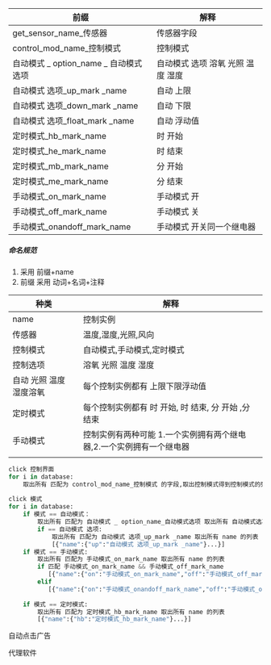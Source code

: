 | 前缀                                   | 解释                              |
| -------------------------------------- | --------------------------------- |
| get_sensor_name_传感器                 | 传感器字段                        |
| control_mod_name_控制模式              | 控制模式                          |
| 自动模式 _ option_name _ 自动模式 选项 | 自动模式 选项 溶氧 光照 温度 湿度 |
| 自动模式 选项_up_mark _name            | 自动 上限                         |
| 自动模式 选项_down_mark _name          | 自动 下限                         |
| 自动模式 选项_float_mark _name         | 自动 浮动值                       |
| 定时模式_hb_mark_name                  | 时 开始                           |
| 定时模式_he_mark_name                  | 时 结束                           |
| 定时模式_mb_mark_name                  | 分 开始                           |
| 定时模式_me_mark_name                  | 分 结束                           |
| 手动模式_on_mark_name                  | 手动模式 开                       |
| 手动模式_off_mark_name                 | 手动模式 关                       |
| 手动模式_onandoff_mark_name            | 手动模式 开关同一个继电器         |

##### 命名规范

1. 采用 前缀+name
2. 前缀 采用 动词+名词+注释

| 种类                    | 解释                                                         |
| ----------------------- | ------------------------------------------------------------ |
| name                    | 控制实例                                                     |
| 传感器                  | 温度,湿度,光照,风向                                          |
| 控制模式                | 自动模式,手动模式,定时模式                                   |
| 控制选项                | 溶氧 光照 温度 湿度                                          |
| 自动 光照 温度 湿度溶氧 | 每个控制实例都有 上限下限浮动值                              |
| 定时模式                | 每个控制实例都有 时 开始, 时 结束, 分 开始 ,分 结束          |
| 手动模式                | 控制实例有两种可能 1.一个实例拥有两个继电器,2.一个实例拥有一个继电器 |
|                         |                                                              |

```python
click 控制界面
for i in database:
    取出所有 匹配为 control_mod_name_控制模式 的字段,取出控制模式得到控制模式的列表
    
click 模式
for i in database:
    if 模式 == 自动模式：
        取出所有 匹配为 自动模式 _ option_name_自动模式选项 取出所有 自动模式选项 的列表
        if == 自动模式 选项:
            取出所有 匹配为 自动模式 选项_up_mark _name 取出所有 name 的列表
            [{"name":{"up":"自动模式 选项_up_mark _name"}...}]
    if 模式 == 手动模式:
        取出所有 匹配为 手动模式_on_mark_name 取出所有 name 的列表
        if 匹配 手动模式_on_mark_name && 手动模式_off_mark_name
           [{"name":{"on":"手动模式_on_mark_name","off":"手动模式_off_mark_name"}}]
        elif 
           [{"name":{"on":"手动模式_onandoff_mark_name","off":"手动模式_onandoff_mark_name"}}]
            
    if 模式 == 定时模式:
        取出所有 匹配为 定时模式_hb_mark_name 取出所有 name 的列表
        [{"name":{"hb":"定时模式_hb_mark_name"}...}]
```



自动点击广告

代理软件























